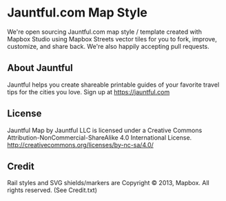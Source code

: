 # Jauntful.com Map Style #
 
We're open sourcing Jauntful.com map style / template created with Mapbox Studio using Mapbox Streets vector tiles for you to fork, improve, customize, and share back. We're also happily accepting pull requests.

## About Jauntful
Jauntful helps you create shareable printable guides of your favorite travel tips for the cities you love.
Sign up at https://jauntful.com

## License 
Jauntful Map by Jauntful LLC is licensed under a Creative Commons Attribution-NonCommercial-ShareAlike 4.0 International License.
http://creativecommons.org/licenses/by-nc-sa/4.0/

## Credit
Rail styles and SVG shields/markers are Copyright © 2013, Mapbox. All rights reserved. (See Credit.txt)